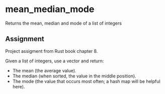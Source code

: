 # mean_median_mode

Returns the mean, median and mode of a list of integers

## Assignment

Project assigment from Rust book chapter 8.

Given a list of integers, use a vector and return:

* The mean (the average value).
* The median (when sorted, the value in the middle position).
* The mode (the value that occurs most often; a hash map will be helpful here).
